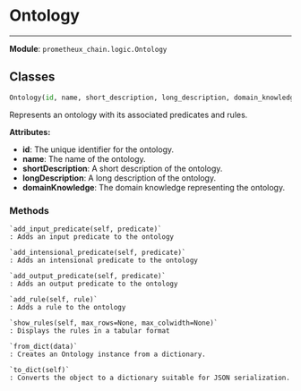 # Ontology

---
**Module**: `prometheux_chain.logic.Ontology`

Classes
-------

```python
Ontology(id, name, short_description, long_description, domain_knowledge)
```

Represents an ontology with its associated predicates and rules.

**Attributes:**

- **id**: The unique identifier for the ontology.
- **name**: The name of the ontology.
- **shortDescription**: A short description of the ontology.
- **longDescription**: A long description of the ontology.
- **domainKnowledge**: The domain knowledge representing the ontology.


### Methods

    `add_input_predicate(self, predicate)`
    : Adds an input predicate to the ontology

    `add_intensional_predicate(self, predicate)`
    : Adds an intensional predicate to the ontology

    `add_output_predicate(self, predicate)`
    : Adds an output predicate to the ontology

    `add_rule(self, rule)`
    : Adds a rule to the ontology

    `show_rules(self, max_rows=None, max_colwidth=None)`
    : Displays the rules in a tabular format

    `from_dict(data)`
    : Creates an Ontology instance from a dictionary.

    `to_dict(self)`
    : Converts the object to a dictionary suitable for JSON serialization.